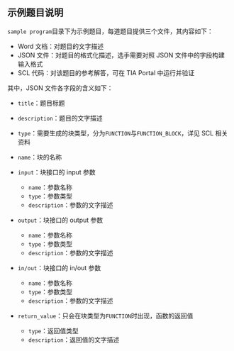 ## 示例题目说明

`sample program`目录下为示例题目，每道题目提供三个文件，其内容如下：

- Word 文档：对题目的文字描述
- JSON 文件：对题目的格式化描述，选手需要对照 JSON 文件中的字段构建输入格式
- SCL 代码：对该题目的参考解答，可在 TIA Portal 中运行并验证

其中，JSON 文件各字段的含义如下：

- `title`：题目标题
- `description`：题目的文字描述
- `type`：需要生成的块类型，分为`FUNCTION`与`FUNCTION_BLOCK`，详见 SCL 相关资料
- `name`：块的名称
- `input`：块接口的 input 参数
  - `name`：参数名称
  - `type`：参数类型
  - `description`：参数的文字描述
- `output`：块接口的 output 参数
  - `name`：参数名称
  - `type`：参数类型
  - `description`：参数的文字描述
- `in/out`：块接口的 in/out 参数
  - `name`：参数名称
  - `type`：参数类型
  - `description`：参数的文字描述

- `return_value`：只会在块类型为`FUNCTION`时出现，函数的返回值
  - `type`：返回值类型
  - `description`：返回值的文字描述

